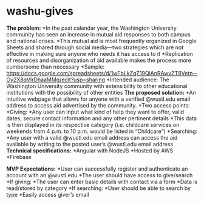 # washu-gives

**The problem:**
*In the past calendar year, the Washington University community has seen an increase in mutual aid responses to both campus and national crises. 
*This mutual aid is most frequently organized in Google Sheets and shared through social media—two strategies which are not effective in making sure anyone who needs it has access to it 
*Replication of resources and disorganization of aid available makes the process more cumbersome than necessary 
*Sample: https://docs.google.com/spreadsheets/d/1wFbLkZqZ19QlAnRAwvZT8Vetn--Oy2X8qVlrDhaaMMg/edit?usp=sharing 
*Intended audience: The Washington University community with extensibility to other educational institutions with the possibility of other entities 
**The proposed solution:** 
*An intuitive webpage that allows for anyone with a verified @wustl.edu email address to access aid advertised by the community. 
*Two access points: 
    *Giving:
        *Any user can input what kind of help they want to offer, valid dates, secure contact information and any other pertinent details 
        *This data is then displayed in its respective category (i.e. childcare services on weekends from 4 p.m. to 10 p.m. would be listed in “Childcare”) 
    *Searching: 
        *Any user with a valid @wustl.edu email address can access the aid available by writing to the posted user’s @wustl.edu email address 
**Technical specifications:**
*Angular with NodeJS 
*Hosted by AWS 
*Firebase


**MVP Expectations:**
*User can successfully register and authenticate an account with an @wustl.edu 
*The user should have access to give/search  
*If giving: 
    *The user can enter basic details with contact via a form 
    *Data is read/stored by category 
*If searching:
    *User should be able to search by type 
    *Easily access giver’s email 


